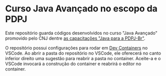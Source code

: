 # Curso Java Avançado no escopo da PDPJ

Este repositório guarda códigos desenvolvidos no curso "Java Avançado" promovido pelo CNJ dentre [as capacitações "Java para a PDPJ-Br"](https://www.cnj.jus.br/formacao-e-capacitacao/pdpj/).

O repositório possui configurações para rodar em [Dev Containers](https://code.visualstudio.com/docs/devcontainers/containers) no VSCode.
Ao abrir a pasta do repositório no VSCode, ele oferecerá no canto inferior direito uma sugestão para reabrir a pasta no container. Aceite-a e o VSCode invocará a construção do container e reabrirá o editor no container.
